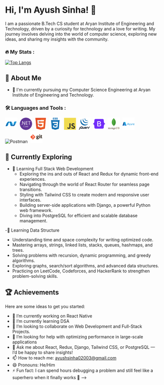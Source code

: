 # Hi, I'm Ayush Sinha! 👋

I am a passionate B.Tech CS student at Aryan Institute of Engineering and Technology, driven by a curiosity for technology and a love for writing. My journey involves delving into the world of computer science, exploring new ideas, and sharing my insights with the community.



### :fire: My Stats :

[![Top Langs](https://github-readme-stats.vercel.app/api/top-langs/?username=ayushsinha02003&layout=compact&theme=vision-friendly-dark)](https://github.com/anuraghazra/github-readme-stats)



## 🚀 About Me

- 🔭 I'm currently pursuing my Computer Science Engineering at Aryan Institute of Engineering and Technology.



### :hammer_and_wrench: Languages and Tools :
<div>
 <img src="https://github.com/devicons/devicon/blob/master/icons/dot-net/dot-net-original.svg" title="Dotnet" alt="Dotnet" width="40" height="40"/>&nbsp;
 <img src="https://github.com/devicons/devicon/blob/master/icons/dotnetcore/dotnetcore-original.svg" title=".NET Core" alt=".Net Core" width="40" height="40"/>&nbsp;
 <img src="https://github.com/devicons/devicon/blob/master/icons/html5/html5-original.svg" title="HTML5" alt="HTML" width="40" height="40"/>&nbsp;
 <img src="https://github.com/devicons/devicon/blob/master/icons/css3/css3-plain-wordmark.svg"  title="CSS3" alt="CSS" width="40" height="40"/>&nbsp;
 <img src="https://github.com/devicons/devicon/blob/master/icons/javascript/javascript-original.svg" title="JavaScript" alt="JavaScript" width="40" height="40"/>&nbsp;
 <img src="https://github.com/devicons/devicon/blob/master/icons/jquery/jquery-original-wordmark.svg" title="jQuery" alt="jQuery" width="40" height="40"/>&nbsp;
 <img src="https://github.com/devicons/devicon/blob/master/icons/bootstrap/bootstrap-plain.svg" title="Bootstrap" alt="Bootstrap" width="40" height="40"/>&nbsp;
 <img src="https://github.com/devicons/devicon/blob/master/icons/mongodb/mongodb-original-wordmark.svg" title="mongoDB"  alt="mongoDB" width="40" height="40"/>&nbsp;
 <img src="https://github.com/devicons/devicon/blob/master/icons/azure/azure-original-wordmark.svg" title="Azure" alt="Azure" width="40" height="40"/>&nbsp;
 <img src="https://www.vectorlogo.zone/logos/getpostman/getpostman-icon.svg" title="Postman"  alt="Postman" width="40" height="40"/>&nbsp;
 <img src="https://github.com/devicons/devicon/blob/master/icons/git/git-original-wordmark.svg" title="Git" **alt="Git" width="40" height="40"/>&nbsp;
</div>



## 🌱 Currently Exploring

- 🚀 Learning Full Stack Web Development
  - Exploring the ins and outs of React and Redux for dynamic front-end experiences.
  - Navigating through the world of React Router for seamless page transitions.
  - Styling with Tailwind CSS to create modern and responsive user interfaces.
  - Building server-side applications with Django, a powerful Python web framework.
  - Diving into PostgreSQL for efficient and scalable database management.
  
-🚀 Learning Data Structure
  - Understanding time and space complexity for writing optimized code.
  - Mastering arrays, strings, linked lists, stacks, queues, hashmaps, and trees.
  - Solving problems with recursion, dynamic programming, and greedy algorithms.
  - Exploring graphs, search/sort algorithms, and advanced data structures.
  - Practicing on LeetCode, Codeforces, and HackerRank to strengthen problem-solving skills.

 
 ## 🏆 Achievements


Here are some ideas to get you started:

- 🔭 I’m currently working on React Native
- 🌱 I’m currently learning DSA
- 👯 I’m looking to collaborate on Web Development and Full-Stack Projects.
- 🤔 I’m looking for help with optimizing performance in large-scale applications
- 💬 Ask me about React, Redux, Django, Tailwind CSS, or PostgreSQL — I’d be happy to share insights!
- 📫 How to reach me: ayushsinha02003@gmail.com
- 😄 Pronouns: He/Him
- ⚡ Fun fact: I can spend hours debugging a problem and still feel like a superhero when it finally works 🚀
-->
